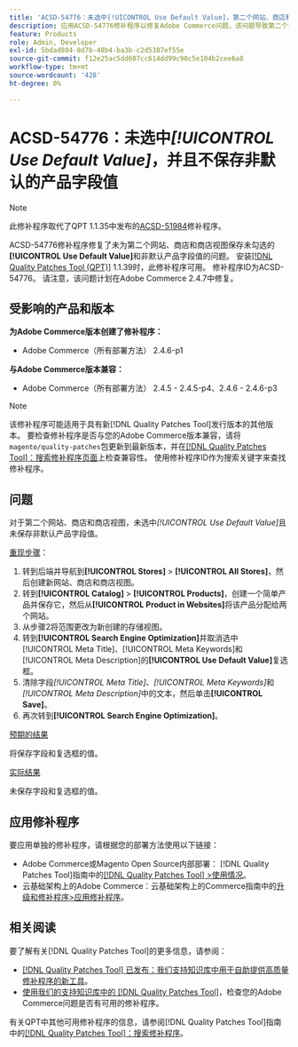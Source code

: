 ```yaml
---
title: 'ACSD-54776：未选中[!UICONTROL Use Default Value]，第二个网站、商店和商店视图未保存非默认产品字段值'
description: 应用ACSD-54776修补程序以修复Adobe Commerce问题，该问题导致第二个网站、商店和商店视图未保存未勾选的[!UICONTROL Use Default Value]和非默认产品字段值。
feature: Products
role: Admin, Developer
exl-id: 5bdad804-8d7b-48b4-ba3b-c2d5387ef55e
source-git-commit: f12e25ac5dd607cc614dd99c90c5e104b2cee6a8
workflow-type: tm+mt
source-wordcount: '428'
ht-degree: 0%

---
```


# ACSD-54776：未选中&#x200B;*[!UICONTROL Use Default Value]*，并且不保存非默认的产品字段值

>[!NOTE]
>
>此修补程序取代了QPT 1.1.35中发布的[ACSD-51984](/help/support-tools/patches-available-in-qpt-tool/v1-1-35/acsd-51984-unchecked-used-default-value-and-non-default-product-field-values-are-not-saved.md)修补程序。

ACSD-54776修补程序修复了未为第二个网站、商店和商店视图保存未勾选的&#x200B;**[!UICONTROL Use Default Value]**&#x200B;和非默认产品字段值的问题。 安装[[!DNL Quality Patches Tool (QPT)]](/help/announcements/adobe-commerce-announcements/magento-quality-patches-released-new-tool-to-self-serve-quality-patches.md) 1.1.39时，此修补程序可用。 修补程序ID为ACSD-54776。 请注意，该问题计划在Adobe Commerce 2.4.7中修复。

## 受影响的产品和版本

**为Adobe Commerce版本创建了修补程序：**

* Adobe Commerce（所有部署方法） 2.4.6-p1

**与Adobe Commerce版本兼容：**

* Adobe Commerce（所有部署方法） 2.4.5 - 2.4.5-p4、2.4.6 - 2.4.6-p3

>[!NOTE]
>
>该修补程序可能适用于具有新[!DNL Quality Patches Tool]发行版本的其他版本。 要检查修补程序是否与您的Adobe Commerce版本兼容，请将`magento/quality-patches`包更新到最新版本，并在[[!DNL Quality Patches Tool]：搜索修补程序页面](https://experienceleague.adobe.com/tools/commerce-quality-patches/index.html)上检查兼容性。 使用修补程序ID作为搜索关键字来查找修补程序。

## 问题

对于第二个网站、商店和商店视图，未选中&#x200B;*[!UICONTROL Use Default Value]*&#x200B;且未保存非默认产品字段值。

<u>重现步骤</u>：

1. 转到后端并导航到&#x200B;**[!UICONTROL Stores]** > **[!UICONTROL All Stores]**，然后创建新网站、商店和商店视图。
1. 转到&#x200B;**[!UICONTROL Catalog]** > **[!UICONTROL Products]**，创建一个简单产品并保存它，然后从&#x200B;**[!UICONTROL Product in Websites]**&#x200B;将该产品分配给两个网站。
1. 从步骤2将范围更改为新创建的存储视图。
1. 转到&#x200B;**[!UICONTROL Search Engine Optimization]**&#x200B;并取消选中[!UICONTROL Meta Title]、[!UICONTROL Meta Keywords]和[!UICONTROL Meta Description]的&#x200B;**[!UICONTROL Use Default Value]**&#x200B;复选框。
1. 清除字段&#x200B;*[!UICONTROL Meta Title]*、*[!UICONTROL Meta Keywords]*&#x200B;和&#x200B;*[!UICONTROL Meta Description]*&#x200B;中的文本，然后单击&#x200B;**[!UICONTROL Save]**。
1. 再次转到&#x200B;**[!UICONTROL Search Engine Optimization]**。

<u>预期的结果</u>

将保存字段和复选框的值。

<u>实际结果</u>

未保存字段和复选框的值。

## 应用修补程序

要应用单独的修补程序，请根据您的部署方法使用以下链接：

* Adobe Commerce或Magento Open Source内部部署： [!DNL Quality Patches Tool]指南中的[[!DNL Quality Patches Tool] >使用情况](<https://experienceleague.adobe.com/docs/commerce-operations/tools/quality-patches-tool/usage.html>)。
* 云基础架构上的Adobe Commerce：云基础架构上的Commerce指南中的[升级和修补程序>应用修补程序](https://experienceleague.adobe.com/docs/commerce-cloud-service/user-guide/develop/upgrade/apply-patches.html)。

## 相关阅读

要了解有关[!DNL Quality Patches Tool]的更多信息，请参阅：

* [[!DNL Quality Patches Tool] 已发布：我们支持知识库中用于自助提供高质量修补程序的新工具](/help/announcements/adobe-commerce-announcements/magento-quality-patches-released-new-tool-to-self-serve-quality-patches.md)。
* [使用我们的支持知识库中的 [!DNL Quality Patches Tool]](/help/support-tools/patches-available-in-qpt-tool/check-patch-for-magento-issue-with-magento-quality-patches.md)，检查您的Adobe Commerce问题是否有可用的修补程序。

有关QPT中其他可用修补程序的信息，请参阅[!DNL Quality Patches Tool]指南中的[[!DNL Quality Patches Tool]：搜索修补程序](<https://experienceleague.adobe.com/tools/commerce-quality-patches/index.html>)。
